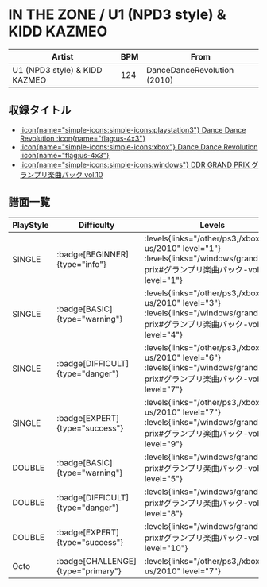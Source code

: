 # IN THE ZONE / U1 (NPD3 style) & KIDD KAZMEO

|Artist|BPM|From|
|------|---|----|
|U1 (NPD3 style) & KIDD KAZMEO|124|DanceDanceRevolution (2010)|

## 収録タイトル

- [:icon{name="simple-icons:simple-icons:playstation3"} Dance Dance Revolution :icon{name="flag:us-4x3"}](/other/ps3)
- [:icon{name="simple-icons:simple-icons:xbox"} Dance Dance Revolution :icon{name="flag:us-4x3"}](/xbox360-us/2010)
- [:icon{name="simple-icons:simple-icons:windows"} DDR GRAND PRIX グランプリ楽曲パック vol.10](/windows/grand-prix#グランプリ楽曲パック-vol10)

## 譜面一覧

|PlayStyle|Difficulty|Levels|Notes|Movie|
|---------|----------|------|-----|-----|
|SINGLE| :badge[BEGINNER]{type="info"}| :levels{links="/other/ps3,/xbox360-us/2010" level="1"} :levels{links="/windows/grand-prix#グランプリ楽曲パック-vol10" level="1"}|53/4||
|SINGLE| :badge[BASIC]{type="warning"}| :levels{links="/other/ps3,/xbox360-us/2010" level="3"} :levels{links="/windows/grand-prix#グランプリ楽曲パック-vol10" level="4"}|83/6||
|SINGLE| :badge[DIFFICULT]{type="danger"}| :levels{links="/other/ps3,/xbox360-us/2010" level="6"} :levels{links="/windows/grand-prix#グランプリ楽曲パック-vol10" level="7"}|181/10||
|SINGLE| :badge[EXPERT]{type="success"}| :levels{links="/other/ps3,/xbox360-us/2010" level="7"} :levels{links="/windows/grand-prix#グランプリ楽曲パック-vol10" level="9"}|240/16||
|DOUBLE| :badge[BASIC]{type="warning"}| :levels{links="/windows/grand-prix#グランプリ楽曲パック-vol10" level="5"}|147/15||
|DOUBLE| :badge[DIFFICULT]{type="danger"}| :levels{links="/windows/grand-prix#グランプリ楽曲パック-vol10" level="8"}|192/19||
|DOUBLE| :badge[EXPERT]{type="success"}| :levels{links="/windows/grand-prix#グランプリ楽曲パック-vol10" level="10"}|244/5||
|Octo| :badge[CHALLENGE]{type="primary"}| :levels{links="/other/ps3,/xbox360-us/2010" level="7"}|||
